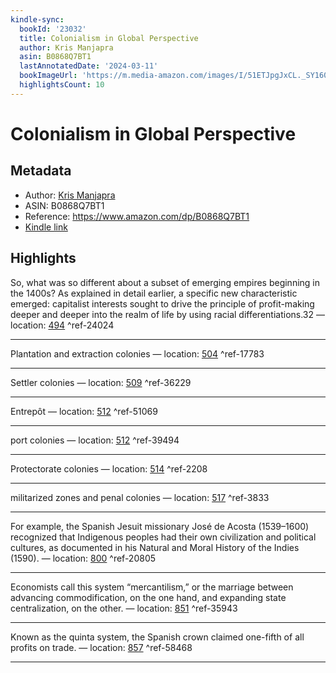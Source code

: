 ```yaml
---
kindle-sync:
  bookId: '23032'
  title: Colonialism in Global Perspective
  author: Kris Manjapra
  asin: B0868Q7BT1
  lastAnnotatedDate: '2024-03-11'
  bookImageUrl: 'https://m.media-amazon.com/images/I/51ETJpgJxCL._SY160.jpg'
  highlightsCount: 10
---
```

# Colonialism in Global Perspective
## Metadata
* Author: [Kris Manjapra](https://www.amazon.comundefined)
* ASIN: B0868Q7BT1
* Reference: https://www.amazon.com/dp/B0868Q7BT1
* [Kindle link](kindle://book?action=open&asin=B0868Q7BT1)

## Highlights
So, what was so different about a subset of emerging empires beginning in the 1400s? As explained in detail earlier, a specific new characteristic emerged: capitalist interests sought to drive the principle of profit-making deeper and deeper into the realm of life by using racial differentiations.32 — location: [494](kindle://book?action=open&asin=B0868Q7BT1&location=494) ^ref-24024

---
Plantation and extraction colonies — location: [504](kindle://book?action=open&asin=B0868Q7BT1&location=504) ^ref-17783

---
Settler colonies — location: [509](kindle://book?action=open&asin=B0868Q7BT1&location=509) ^ref-36229

---
Entrepôt — location: [512](kindle://book?action=open&asin=B0868Q7BT1&location=512) ^ref-51069

---
port colonies — location: [512](kindle://book?action=open&asin=B0868Q7BT1&location=512) ^ref-39494

---
Protectorate colonies — location: [514](kindle://book?action=open&asin=B0868Q7BT1&location=514) ^ref-2208

---
militarized zones and penal colonies — location: [517](kindle://book?action=open&asin=B0868Q7BT1&location=517) ^ref-3833

---
For example, the Spanish Jesuit missionary José de Acosta (1539–1600) recognized that Indigenous peoples had their own civilization and political cultures, as documented in his Natural and Moral History of the Indies (1590). — location: [800](kindle://book?action=open&asin=B0868Q7BT1&location=800) ^ref-20805

---
Economists call this system “mercantilism,” or the marriage between advancing commodification, on the one hand, and expanding state centralization, on the other. — location: [851](kindle://book?action=open&asin=B0868Q7BT1&location=851) ^ref-35943

---
Known as the quinta system, the Spanish crown claimed one-fifth of all profits on trade. — location: [857](kindle://book?action=open&asin=B0868Q7BT1&location=857) ^ref-58468

---
